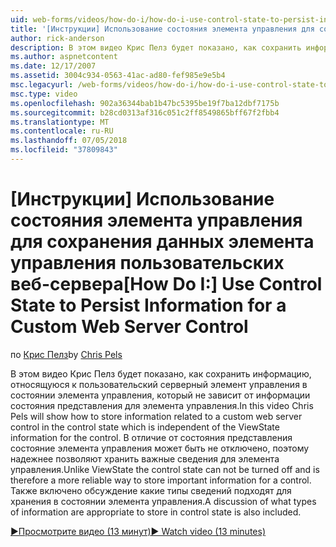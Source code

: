 ```yaml
---
uid: web-forms/videos/how-do-i/how-do-i-use-control-state-to-persist-information-for-a-custom-web-server-control
title: '[Инструкции] Использование состояния элемента управления для сохранения данных для пользовательского управления | Документация Майкрософт'
author: rick-anderson
description: В этом видео Крис Пелз будет показано, как сохранить информацию, относящуюся к пользовательский серверный элемент управления в состоянии элемента управления, который не зависит от ViewState...
ms.author: aspnetcontent
ms.date: 12/17/2007
ms.assetid: 3004c934-0563-41ac-ad80-fef985e9e5b4
msc.legacyurl: /web-forms/videos/how-do-i/how-do-i-use-control-state-to-persist-information-for-a-custom-web-server-control
msc.type: video
ms.openlocfilehash: 902a36344bab1b47bc5395be19f7ba12dbf7175b
ms.sourcegitcommit: b28cd0313af316c051c2ff8549865bff67f2fbb4
ms.translationtype: MT
ms.contentlocale: ru-RU
ms.lasthandoff: 07/05/2018
ms.locfileid: "37809843"
---
```

<a name="how-do-i-use-control-state-to-persist-information-for-a-custom-web-server-control"></a><span data-ttu-id="60a31-103">[Инструкции] Использование состояния элемента управления для сохранения данных элемента управления пользовательских веб-сервера</span><span class="sxs-lookup"><span data-stu-id="60a31-103">[How Do I:] Use Control State to Persist Information for a Custom Web Server Control</span></span>
====================
<span data-ttu-id="60a31-104">по [Крис Пелз](https://twitter.com/chrispels)</span><span class="sxs-lookup"><span data-stu-id="60a31-104">by [Chris Pels](https://twitter.com/chrispels)</span></span>

<span data-ttu-id="60a31-105">В этом видео Крис Пелз будет показано, как сохранить информацию, относящуюся к пользовательский серверный элемент управления в состоянии элемента управления, который не зависит от информации состояния представления для элемента управления.</span><span class="sxs-lookup"><span data-stu-id="60a31-105">In this video Chris Pels will show how to store information related to a custom web server control in the control state which is independent of the ViewState information for the control.</span></span> <span data-ttu-id="60a31-106">В отличие от состояния представления состояние элемента управления может быть не отключено, поэтому надежнее позволяют хранить важные сведения для элемента управления.</span><span class="sxs-lookup"><span data-stu-id="60a31-106">Unlike ViewState the control state can not be turned off and is therefore a more reliable way to store important information for a control.</span></span> <span data-ttu-id="60a31-107">Также включено обсуждение какие типы сведений подходят для хранения в состоянии элемента управления.</span><span class="sxs-lookup"><span data-stu-id="60a31-107">A discussion of what types of information are appropriate to store in control state is also included.</span></span>

[<span data-ttu-id="60a31-108">&#9654;Просмотрите видео (13 минут)</span><span class="sxs-lookup"><span data-stu-id="60a31-108">&#9654; Watch video (13 minutes)</span></span>](https://channel9.msdn.com/Blogs/ASP-NET-Site-Videos/how-do-i-use-control-state-to-persist-information-for-a-custom-web-server-control)
